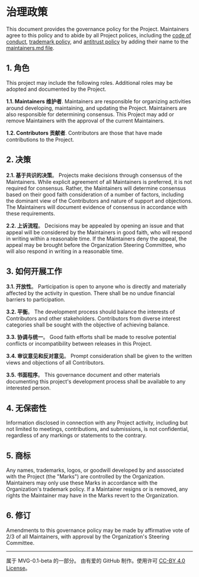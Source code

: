 # 治理政策

This document provides the governance policy for the Project. Maintainers agree to this policy and to abide by all Project polices, including the [code of conduct](../org-docs/CODE-OF-CONDUCT.md), [trademark policy](../org-docs/TRADEMARKS.md), and [antitrust policy](../org-docs/ANTITRUST.md) by adding their name to the [maintainers.md file](./MAINTAINERS.md).

## 1. 角色

This project may include the following roles. Additional roles may be adopted and documented by the Project.

**1.1. Maintainers 维护者**. Maintainers are responsible for organizing activities around developing, maintaining, and updating the Project. Maintainers are also responsible for determining consensus. This Project may add or remove Maintainers with the approval of the current Maintainers.

**1.2. Contributors 贡献者**. Contributors are those that have made contributions to the Project.

## 2. 决策

**2.1. 基于共识的决策**。 Projects make decisions through consensus of the Maintainers. While explicit agreement of all Maintainers is preferred, it is not required for consensus. Rather, the Maintainers will determine consensus based on their good faith consideration of a number of factors, including the dominant view of the Contributors and nature of support and objections. The Maintainers will document evidence of consensus in accordance with these requirements.

**2.2. 上诉流程**。 Decisions may be appealed by opening an issue and that appeal will be considered by the Maintainers in good faith, who will respond in writing within a reasonable time. If the Maintainers deny the appeal, the appeal may be brought before the Organization Steering Committee, who will also respond in writing in a reasonable time.

## 3. 如何开展工作

**3.1. 开放性**。 Participation is open to anyone who is directly and materially affected by the activity in question. There shall be no undue financial barriers to participation.

**3.2. 平衡**。 The development process should balance the interests of Contributors and other stakeholders. Contributors from diverse interest categories shall be sought with the objective of achieving balance.

**3.3. 协调与统一**。 Good faith efforts shall be made to resolve potential conflicts or incompatibility between releases in this Project.

**3.4. 审议意见和反对意见**。 Prompt consideration shall be given to the written views and objections of all Contributors.

**3.5. 书面程序**。 This governance document and other materials documenting this project's development process shall be available to any interested person.

## 4. 无保密性

Information disclosed in connection with any Project activity, including but not limited to meetings, contributions, and submissions, is not confidential, regardless of any markings or statements to the contrary.

## 5. 商标

Any names, trademarks, logos, or goodwill developed by and associated with the Project (the "Marks") are controlled by the Organization. Maintainers may only use these Marks in accordance with the Organization's trademark policy. If a Maintainer resigns or is removed, any rights the Maintainer may have in the Marks revert to the Organization.

## 6. 修订

Amendments to this governance policy may be made by affirmative vote of 2/3 of all Maintainers, with approval by the Organization's Steering Committee.

---
属于 MVG-0.1-beta 的一部分。
由有爱的 GitHub 制作。使用许可 [CC-BY 4.0 License](https://creativecommons.org/licenses/by/4.0/)。
